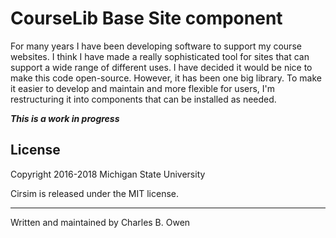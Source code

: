 # CourseLib Base Site component

For many years I have been developing software to support my course websites. 
I think I have made a really sophisticated tool for sites that can support
a wide range of different uses. I have decided it would be nice to
make this code open-source. However, it has been one big library. To make it
easier to develop and maintain and more flexible for users, I'm restructuring
it into components that can be installed as needed. 

***This is a work in progress***


## License

Copyright 2016-2018 Michigan State University

Cirsim is released under the MIT license.

* * *

Written and maintained by Charles B. Owen

